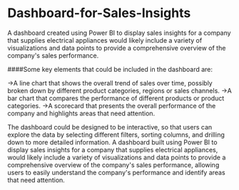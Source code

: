 # Dashboard-for-Sales-Insights
A dashboard created using Power BI to display sales insights for a company that supplies electrical appliances would likely include a variety of visualizations and data points to provide a comprehensive overview of the company's sales performance.

####Some key elements that could be included in the dashboard are:

->A line chart that shows the overall trend of sales over time, possibly broken down by different product categories, regions or sales channels.
->A bar chart that compares the performance of different products or product categories.
->A scorecard that presents the overall performance of the company and highlights areas that need attention.

The dashboard could be designed to be interactive, so that users can explore the data by selecting different filters, sorting columns, and drilling down to more detailed information.
A dashboard built using Power BI to display sales insights for a company that supplies electrical appliances, would likely include a variety of visualizations and data points to provide a comprehensive overview of the company's sales performance, allowing users to easily understand the company's performance and identify areas that need attention.
